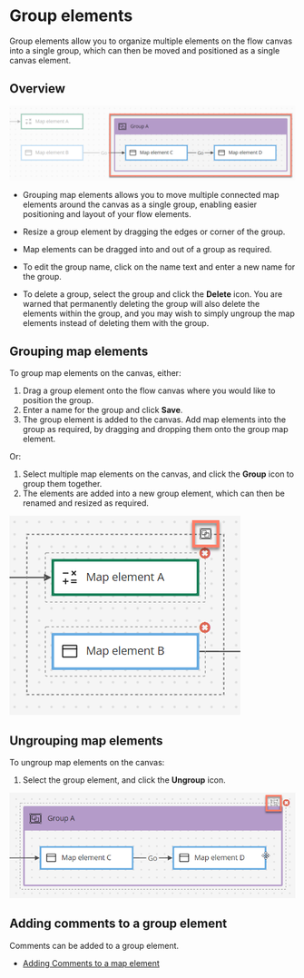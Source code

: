 # Group elements 

<head>
  <meta name="guidename" content="Flow"/>
  <meta name="context" content="GUID-790eaab4-9dd6-4081-a199-9f2fe46a9302"/>
</head>


Group elements allow you to organize multiple elements on the flow canvas into a single group, which can then be moved and positioned as a single canvas element.

## Overview 

![The group map element](../Images/img-flo-ME_groupv2_2a99735a-9b5e-4e90-b740-8db63e6b94f2.png)

-   Grouping map elements allows you to move multiple connected map elements around the canvas as a single group, enabling easier positioning and layout of your flow elements.

-   Resize a group element by dragging the edges or corner of the group.

-   Map elements can be dragged into and out of a group as required.

-   To edit the group name, click on the name text and enter a new name for the group.

-   To delete a group, select the group and click the **Delete** icon. You are warned that permanently deleting the group will also delete the elements within the group, and you may wish to simply ungroup the map elements instead of deleting them with the group.


## Grouping map elements 

To group map elements on the canvas, either:

1.  Drag a group element onto the flow canvas where you would like to position the group.
2.  Enter a name for the group and click **Save**.
3.  The group element is added to the canvas. Add map elements into the group as required, by dragging and dropping them onto the group map element.

Or:

1.  Select multiple map elements on the canvas, and click the **Group** icon to group them together.
2.  The elements are added into a new group element, which can then be renamed and resized as required.

![Grouping elements](../Images/img-flo-ME_groupv2_group_b39498d9-e345-4935-8568-27a56229b00d.png)

## Ungrouping map elements 

To ungroup map elements on the canvas:

1.  Select the group element, and click the **Ungroup** icon.

![Ungrouping elements](../Images/img-flo-ME_groupv2_ungroup_51910b6f-2f42-4339-8c4f-58c2d81b8080.png)

## Adding comments to a group element 

Comments can be added to a group element.

-   [Adding Comments to a map element](c-flo-Config_Comments_647ce9d6-5c9e-4e27-aa29-1a69732957a5.md)